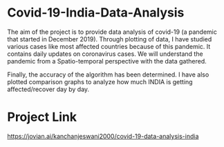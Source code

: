 # Covid-19-India-Data-Analysis

The aim of the project is to provide data analysis of covid-19 (a pandemic that started in December 2019). Through plotting of data, I have studied various cases like most affected countries because of this pandemic.
It contains daily updates on coronavirus cases. We will understand the pandemic from a Spatio-temporal perspective with the data gathered.

Finally, the accuracy of the algorithm has been determined. I have also plotted comparison graphs to analyze how much INDIA is getting affected/recover day by day.

# **Project Link**
https://jovian.ai/kanchanjeswani2000/covid-19-data-analysis-india
